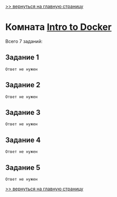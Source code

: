 [>> вернуться на главную страницу](https://github.com/BEPb/tryhackme/blob/master/README.md)

# Комната [Intro to Docker](https://tryhackme.com/r/room/introtodockerk8pdqk) 

Всего 7 заданий:
## Задание 1

```commandline
Ответ не нужен
```

## Задание 2

```commandline
Ответ не нужен
```

## Задание 3

```commandline
Ответ не нужен
```

## Задание 4

```commandline
Ответ не нужен
```

## Задание 5

```commandline
Ответ не нужен
```

[>> вернуться на главную страницу](https://github.com/BEPb/tryhackme/blob/master/README.md)